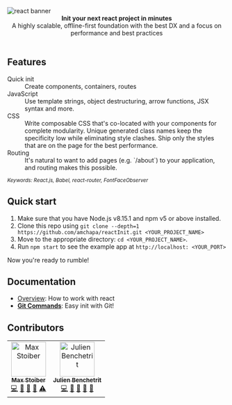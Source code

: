 <img src="https://raw.githubusercontent.com/react-boilerplate/react-boilerplate-brand/master/assets/banner-metal-optimized.jpg" alt="react banner" align="center" />

<br />

<div align="center"><strong>Init your next react project in minutes</strong></div>
<div align="center">A highly scalable, offline-first foundation with the best DX and a focus on performance and best practices</div>

<br />

## Features

<dl>
  <dt>Quick init</dt>
  <dd>Create components, containers, routes</dd>

  <dt>JavaScript</dt>
  <dd>Use template strings, object destructuring, arrow functions, JSX syntax and more.</dd>

  <dt>CSS</dt>
  <dd>Write composable CSS that's co-located with your components for complete modularity. Unique generated class names keep the specificity low while eliminating style clashes. Ship only the styles that are on the page for the best performance.</dd>

  <dt>Routing</dt>
  <dd>It's natural to want to add pages (e.g. `/about`) to your application, and routing makes this possible.</dd>

</dl>

<sub><i>Keywords: React.js, Babel, react-router, FontFaceObserver</i></sub>

## Quick start

1.  Make sure that you have Node.js v8.15.1 and npm v5 or above installed.
2.  Clone this repo using `git clone --depth=1 https://github.com/amchapa/reactInit.git <YOUR_PROJECT_NAME>`
3.  Move to the appropriate directory: `cd <YOUR_PROJECT_NAME>`.<br />
4.  Run `npm start` to see the example app at `http://localhost: <YOUR_PORT>`

Now you're ready to rumble!

## Documentation

- [Overview](https://es.reactjs.org/docs/hello-world.html): How to work with react
- [**Git Commands**](https://drive.google.com/file/d/1kGQb01ZKf-j9HtGo_wk39RWcTAUw3cSZ/view?usp=sharing): Easy init with Git!

## Contributors

<table>

<tr>

<td align="center"><a href="https://mxstbr.com"><img src="https://avatars0.githubusercontent.com/u/7525670?v=4" width="80px;" alt="Max Stoiber"/><br /><sub><b>Max Stoiber</b></sub></a><br /><a href="https://github.com/react-boilerplate/react-boilerplate/commits?author=mxstbr" title="Code">💻</a> <a href="https://github.com/react-boilerplate/react-boilerplate/commits?author=mxstbr" title="Documentation">📖</a> <a href="#ideas-mxstbr" title="Ideas, Planning, & Feedback">🤔</a> <a href="#review-mxstbr" title="Reviewed Pull Requests">👀</a> <a href="https://github.com/react-boilerplate/react-boilerplate/commits?author=mxstbr" title="Tests">⚠️</a></td>


<td align="center"><a href="https://julien.engineering/"><img src="https://avatars2.githubusercontent.com/u/8948127?v=4" width="80px;" alt="Julien Benchetrit"/><br /><sub><b>Julien Benchetrit</b></sub></a><br /><a href="https://github.com/react-boilerplate/react-boilerplate/commits?author=julienben" title="Code">💻</a> <a href="#question-julienben" title="Answering Questions">💬</a> <a href="https://github.com/react-boilerplate/react-boilerplate/commits?author=julienben" title="Documentation">📖</a> <a href="#review-julienben" title="Reviewed Pull Requests">👀</a> <a href="#maintenance-julienben" title="Maintenance">🚧</a></td>

</tr>


</table>
